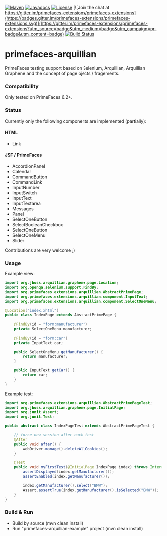 [![Maven](https://img.shields.io/maven-central/v/org.primefaces.extensions/primefaces-arquillian.svg)](http://repo1.maven.org/maven2/org/primefaces/extensions/primefaces-arquillian/)
[![Javadocs](http://javadoc.io/badge/org.primefaces.extensions/primefaces-arquillian.svg)](http://javadoc.io/doc/org.primefaces.extensions/primefaces-extensions)
[![License](http://img.shields.io/:license-apache-blue.svg)](http://www.apache.org/licenses/LICENSE-2.0.html)
[![Join the chat at https://gitter.im/primefaces-extensions/primefaces-extensions](https://badges.gitter.im/primefaces-extensions/primefaces-extensions.svg)](https://gitter.im/primefaces-extensions/primefaces-extensions?utm_source=badge&utm_medium=badge&utm_campaign=pr-badge&utm_content=badge)
[![Build Status](https://travis-ci.org/primefaces-extensions/primefaces-arquillian.svg?branch=master)](https://travis-ci.org/primefaces-extensions/primefaces-arquillian)

# primefaces-arquillian
PrimeFaces testing support based on Selenium, Arquillian, Arquillian Graphene and the concept of page ojects / fragements.

### Compatibility
Only tested on PrimeFaces 6.2+.

### Status
Currently only the following components are implemented (partially):

#### HTML
- Link

#### JSF / PrimeFaces
- AccordionPanel
- Calendar
- CommandButton
- CommandLink
- InputNumber
- InputSwitch
- InputText
- InputTextarea
- Messages
- Panel
- SelectOneButton
- SelectBooleanCheckbox
- SelectOneButton
- SelectOneMenu
- Slider

Contributions are very welcome ;)

### Usage

Example view: 
```java
import org.jboss.arquillian.graphene.page.Location;
import org.openqa.selenium.support.FindBy;
import org.primefaces.extensions.arquillian.AbstractPrimePage;
import org.primefaces.extensions.arquillian.component.InputText;
import org.primefaces.extensions.arquillian.component.SelectOneMenu;

@Location("index.xhtml")
public class IndexPage extends AbstractPrimePage {
    
    @FindBy(id = "form:manufacturer")
    private SelectOneMenu manufacturer;
    
    @FindBy(id = "form:car")
    private InputText car;

    public SelectOneMenu getManufacturer() {
        return manufacturer;
    }

    public InputText getCar() {
        return car;
    }
}
```

Example test:
```java
import org.primefaces.extensions.arquillian.AbstractPrimePageTest;
import org.jboss.arquillian.graphene.page.InitialPage;
import org.junit.Assert;
import org.junit.Test;

public abstract class IndexPageTest extends AbstractPrimePageTest {

    // force new session after each test
    @After
    public void after() {
        webDriver.manage().deleteAllCookies();
    }

    @Test
    public void myFirstTest(@InitialPage IndexPage index) throws InterruptedException {
        assertDisplayed(index.getManufacturer());
        assertEnabled(index.getManufacturer());

        index.getManufacturer().select("BMW");
        Assert.assertTrue(index.getManufacturer().isSelected("BMW"));
    }
}
```

### Build & Run
- Build by source (mvn clean install)
- Run "primefaces-arquillian-example" project (mvn clean install)
